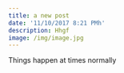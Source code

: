```yaml
---
title: a new post
date: '11/10/2017 8:21 PMh'
description: Hhgf
image: /img/image.jpg
---
```

Things happen at times normally
